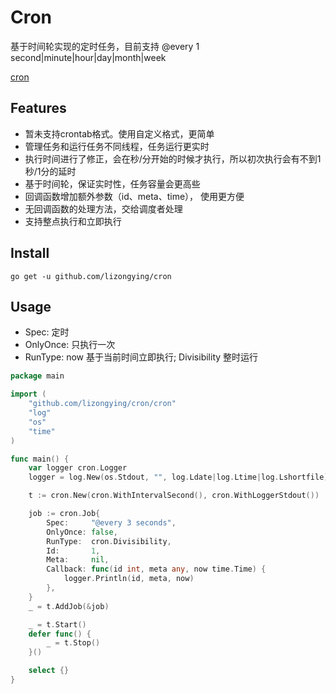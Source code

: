 # Cron

基于时间轮实现的定时任务，目前支持 @every 1 second|minute|hour|day|month|week

[cron](https://github.com/lizongying/cron)

## Features

* 暂未支持crontab格式。使用自定义格式，更简单
* 管理任务和运行任务不同线程，任务运行更实时
* 执行时间进行了修正，会在秒/分开始的时候才执行，所以初次执行会有不到1秒/1分的延时
* 基于时间轮，保证实时性，任务容量会更高些
* 回调函数增加额外参数（id、meta、time）， 使用更方便
* 无回调函数的处理方法，交给调度者处理
* 支持整点执行和立即执行

## Install

```shell
go get -u github.com/lizongying/cron
```

## Usage

* Spec: 定时
* OnlyOnce: 只执行一次
* RunType: now 基于当前时间立即执行; Divisibility 整时运行

```go
package main

import (
	"github.com/lizongying/cron/cron"
	"log"
	"os"
	"time"
)

func main() {
	var logger cron.Logger
	logger = log.New(os.Stdout, "", log.Ldate|log.Ltime|log.Lshortfile)

	t := cron.New(cron.WithIntervalSecond(), cron.WithLoggerStdout())

	job := cron.Job{
		Spec:     "@every 3 seconds",
		OnlyOnce: false,
		RunType:  cron.Divisibility,
		Id:       1,
		Meta:     nil,
		Callback: func(id int, meta any, now time.Time) {
			logger.Println(id, meta, now)
		},
	}
	_ = t.AddJob(&job)

	_ = t.Start()
	defer func() {
		_ = t.Stop()
	}()

	select {}
}
```
